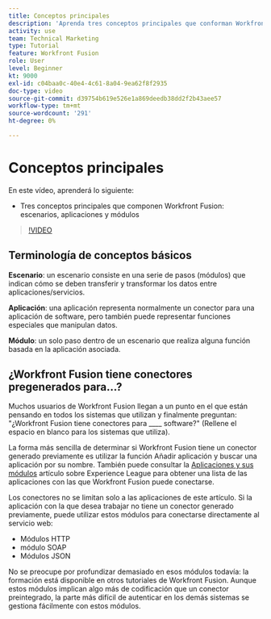 ```yaml
---
title: Conceptos principales
description: 'Aprenda tres conceptos principales que conforman Workfront Fusion: escenarios, aplicaciones y módulos en [!DNL Adobe Workfront Fusion].'
activity: use
team: Technical Marketing
type: Tutorial
feature: Workfront Fusion
role: User
level: Beginner
kt: 9000
exl-id: c04baa0c-40e4-4c61-8a04-9ea62f8f2935
doc-type: video
source-git-commit: d39754b619e526e1a869deedb38dd2f2b43aee57
workflow-type: tm+mt
source-wordcount: '291'
ht-degree: 0%

---
```


# Conceptos principales

En este vídeo, aprenderá lo siguiente:

* Tres conceptos principales que componen Workfront Fusion: escenarios, aplicaciones y módulos

>[!VIDEO](https://video.tv.adobe.com/v/335260/?quality=12)

## Terminología de conceptos básicos

**Escenario**: un escenario consiste en una serie de pasos (módulos) que indican cómo se deben transferir y transformar los datos entre aplicaciones/servicios.

**Aplicación**: una aplicación representa normalmente un conector para una aplicación de software, pero también puede representar funciones especiales que manipulan datos.

**Módulo**: un solo paso dentro de un escenario que realiza alguna función basada en la aplicación asociada.

## ¿Workfront Fusion tiene conectores pregenerados para...?

Muchos usuarios de Workfront Fusion llegan a un punto en el que están pensando en todos los sistemas que utilizan y finalmente preguntan: &quot;¿Workfront Fusion tiene conectores para ____ software?&quot; (Rellene el espacio en blanco para los sistemas que utiliza).

La forma más sencilla de determinar si Workfront Fusion tiene un conector generado previamente es utilizar la función Añadir aplicación y buscar una aplicación por su nombre. También puede consultar la [Aplicaciones y sus módulos](https://experienceleague.adobe.com/docs/workfront/using/adobe-workfront-fusion/fusion-apps-and-modules/apps-and-their-modules.html?lang=en) artículo sobre Experience League para obtener una lista de las aplicaciones con las que Workfront Fusion puede conectarse.

Los conectores no se limitan solo a las aplicaciones de este artículo. Si la aplicación con la que desea trabajar no tiene un conector generado previamente, puede utilizar estos módulos para conectarse directamente al servicio web:

* Módulos HTTP
* módulo SOAP
* Módulos JSON

No se preocupe por profundizar demasiado en esos módulos todavía: la formación está disponible en otros tutoriales de Workfront Fusion. Aunque estos módulos implican algo más de codificación que un conector preintegrado, la parte más difícil de autenticar en los demás sistemas se gestiona fácilmente con estos módulos.
